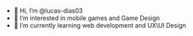 - 👋 Hi, I’m @lucas-dias03
- 👀 I’m interested in mobile games and Game Design
- 🌱 I’m currently learning web development and UX\UI Design

<!---
lucas-dias03/lucas-dias03 is a ✨ special ✨ repository because its `README.md` (this file) appears on your GitHub profile.
You can click the Preview link to take a look at your changes.
--->
